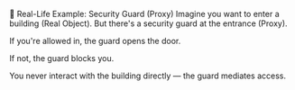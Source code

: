 🧍 Real-Life Example: Security Guard (Proxy)
Imagine you want to enter a building (Real Object).
But there's a security guard at the entrance (Proxy).

If you're allowed in, the guard opens the door.

If not, the guard blocks you.

You never interact with the building directly — the guard mediates access.